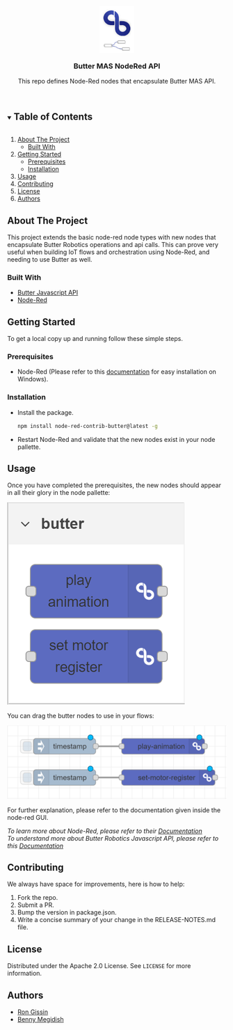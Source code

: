 <!-- PROJECT LOGO -->
<br />
<p align="center" style="margin-bottom: -6px">
  <a href="https://github.com/butter-robotics/Butter.MAS.NodeRed/">
    <img src="nodes/icons/butter-node-red-logo.png" alt="Logo" width="80" height="108">
  </a>

  <h3 align="center">Butter MAS NodeRed API</h3>

  <p align="center">
    This repo defines Node-Red nodes that encapsulate Butter MAS API.
    <br />
    <br />
  </p>
</p>


<!-- TABLE OF CONTENTS -->
<details open="open">
  <summary><h2 style="display: inline-block">Table of Contents</h2></summary>
  <ol>
    <li>
      <a href="#about-the-project">About The Project</a>
      <ul>
        <li><a href="#built-with">Built With</a></li>
      </ul>
    </li>
    <li>
      <a href="#getting-started">Getting Started</a>
      <ul>
        <li><a href="#prerequisites">Prerequisites</a></li>
        <li><a href="#installation">Installation</a></li>
      </ul>
    </li>
    <li><a href="#usage">Usage</a></li>
    <li><a href="#contributing">Contributing</a></li>
    <li><a href="#license">License</a></li>
    <li><a href="#authors">Authors</a></li>
  </ol>
</details>


<!-- ABOUT THE PROJECT -->
## About The Project

This project extends the basic node-red node types with new nodes that encapsulate Butter Robotics operations and api calls.
This can prove very useful when building IoT flows and orchestration using Node-Red, and needing to use Butter as well.


### Built With

* [Butter Javascript API](https://github.com/butter-robotics/Butter.MAS.JavascriptAPI)
* [Node-Red](https://nodered.org/)


<!-- GETTING STARTED -->
## Getting Started

To get a local copy up and running follow these simple steps.


### Prerequisites

* Node-Red
  (Please refer to this [documentation](https://nodered.org/docs/getting-started/windows) for easy installation on Windows).


### Installation

* Install the package.
  ```sh
  npm install node-red-contrib-butter@latest -g
  ```
* Restart Node-Red and validate that the new nodes exist in your node pallette.


<!-- USAGE EXAMPLES -->
## Usage

Once you have completed the prerequisites, the new nodes should appear in all their glory in the node pallette:

![pallette pic](readme-resources/pallete-example.png?raw=true)

You can drag the butter nodes to use in your flows:

![flow pic](readme-resources/flow-example.png?raw=true)

For further explanation, please refer to the documentation given inside the node-red GUI.


_To learn more about Node-Red, please refer to their [Documentation](https://nodered.org/docs/)_\
_To understand more about Butter Robotics Javascript API, please refer to this [Documentation](https://github.com/butter-robotics/Butter.MAS.JavascriptAPI)_

<!-- CONTRIBUTING -->
## Contributing

We always have space for improvements, here is how to help:

1) Fork the repo.
2) Submit a PR.
3) Bump the version in package.json.
4) Write a concise summary of your change in the RELEASE-NOTES.md file. 

<!-- LICENSE -->
## License

Distributed under the Apache 2.0 License. See `LICENSE` for more information.

## Authors

* [Ron Gissin](https://github.com/RonGissin)
* [Benny Megidish](https://github.com/bennymeg)



